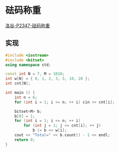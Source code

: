 # 砝码称重

[洛谷-P2347-砝码称重](https://www.luogu.com.cn/problem/P2347)

## 实现

```cpp
#include <iostream>
#include <bitset>
using namespace std;

const int N = 7, M = 1010;
int w[N] = { 0, 1, 2, 3, 5, 10, 20 };
int cnt[N];

int main () {
    int n = 6;
    for (int i = 1; i <= n; ++ i) cin >> cnt[i];

    bitset<M> b;
    b[0] = 1;
    for (int i = 1; i <= n; ++ i)
        for (int j = 1; j <= cnt[i]; ++ j)
            b |= b << w[i];
    cout << "Total=" << b.count() - 1 << endl;
    return 0;
}
```

